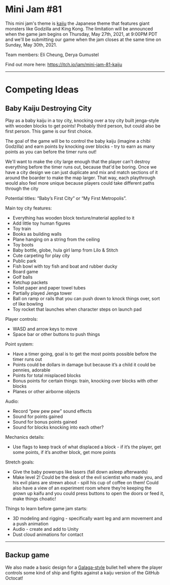 # Mini Jam #81

This mini jam's theme is [kaiju](https://en.wikipedia.org/wiki/Kaiju) the Japanese theme that features giant monsters like Godzilla and King Kong. The limitation will be announced when the game jam begins on Thursday, May 27th, 2021, at 9:00PM PDT and we'll be submitting our game when the jam closes at the same time on Sunday, May 30th, 2021. 

Team members: Eli Cheung, Derya Gumustel

Find out more here: https://itch.io/jam/mini-jam-81-kaiju

---

# Competing Ideas

## Baby Kaiju Destroying City

Play as a baby kaiju in a toy city, knocking over a toy city built jenga-style with wooden blocks to get points! Probably third person, but could also be first person. This game is our first choice. 

The goal of the game will be to control the baby kaiju (imagine a chibi Godzilla) and earn points by knocking over blocks - try to earn as many points as you can before the timer runs out! 

We'll want to make the city large enough that the player can't destroy everything before the timer runs out, because that'd be boring. Once we have a city design we can just duplicate and mix and match sections of it around the boarder to make the map larger. That way, each playthrough would also feel more unique because players could take different paths through the city

Potential titles: “Baby’s First City” or “My First Metropolis”. 

Main toy city features: 
- Everything has wooden block texture/material applied to it
- Add little toy human figures
- Toy train 
- Books as building walls
- Plane hanging on a string from the ceiling
- Toy boots
- Baby bottle, globe, hula girl lamp from Lilo & Stitch
- Cute carpeting for play city
- Public park
- Fish bowl with toy fish and boat and rubber ducky
- Board game
- Golf balls
- Ketchup packets
- Toilet paper and paper towel tubes
- Partially played Jenga tower
- Ball on ramp or rails that you can push down to knock things over, sort of like bowling
- Toy rocket that launches when character steps on launch pad

Player controls:
- WASD and arrow keys to move
- Space bar or other buttons to push things

Point system:
- Have a timer going, goal is to get the most points possible before the timer runs out 
- Points could be dollars in damage but because it’s a child it could be pennies, adorable
- Points for total misplaced blocks
- Bonus points for certain things: train, knocking over blocks with other blocks 
- Planes or other airborne objects

Audio:
- Record “pew pew pew” sound effects
- Sound for points gained
- Sound for bonus points gained
- Sound for blocks knocking into each other? 

Mechanics details:
- Use flags to keep track of what displaced a block - if it’s the player, get some points, if it’s another block, get more points

Stretch goals:
- Give the baby powerups like lasers (fall down asleep afterwards)
- Make level 2! Could be the desk of the evil scientist who made you, and his evil plans are strewn about - spill his cup of coffee on them! Could also have a view of an experiment room where they’re keeping the grown up kaifu and you could press buttons to open the doors or feed it, make things choatic! 

Things to learn before game jam starts:
- 3D modeling and rigging - specifically want leg and arm movement and a push animation
- Audio - create and add to Unity
- Dust cloud animations for contact

---

## Backup game

We also made a basic design for a [Galaga-style](https://en.wikipedia.org/wiki/Galaga) bullet hell where the player controls some kind of ship and fights against a kaiju version of the GitHub Octocat! 
